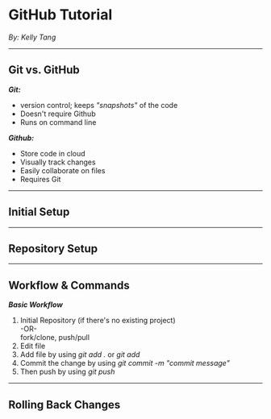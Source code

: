 # GitHub Tutorial

*By: Kelly Tang*

---
## Git vs. GitHub
***Git:***
- version control; keeps *"snapshots"* of the code
-  Doesn't require Github
-  Runs on command line  

***Github:***
- Store code in cloud
- Visually track changes
- Easily collaborate on files
- Requires Git
---
## Initial Setup



---
## Repository Setup



---
## Workflow & Commands
***Basic Workflow***
1. Initial Repository (if there's no existing project)  
   -OR-  
fork/clone, push/pull
2. Edit file
3. Add file by using *git add .* or *git add <file>*
4. Commit the change by using *git commit -m "commit message"*
5. Then push by using *git push*

---
## Rolling Back Changes